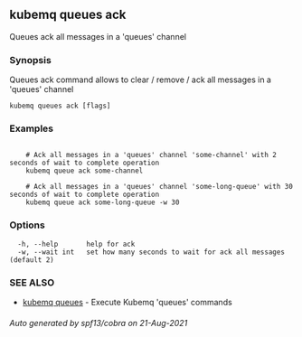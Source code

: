 ## kubemq queues ack

Queues ack all messages in a 'queues' channel

### Synopsis

Queues ack command allows to clear / remove / ack all messages in a 'queues' channel

```
kubemq queues ack [flags]
```

### Examples

```

	# Ack all messages in a 'queues' channel 'some-channel' with 2 seconds of wait to complete operation
	kubemq queue ack some-channel
	
	# Ack all messages in a 'queues' channel 'some-long-queue' with 30 seconds of wait to complete operation
	kubemq queue ack some-long-queue -w 30

```

### Options

```
  -h, --help       help for ack
  -w, --wait int   set how many seconds to wait for ack all messages (default 2)
```

### SEE ALSO

* [kubemq queues](kubemq_queues.md)	 - Execute Kubemq 'queues' commands

###### Auto generated by spf13/cobra on 21-Aug-2021
